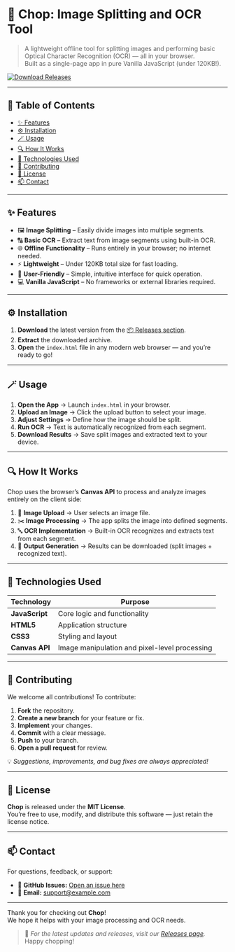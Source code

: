 # 🥕 **Chop: Image Splitting and OCR Tool**

> A lightweight offline tool for splitting images and performing basic Optical Character Recognition (OCR) — all in your browser.  
> Built as a single-page app in pure Vanilla JavaScript (under 120KB!).

[![Download Releases](https://img.shields.io/badge/⬇️%20Download%20Releases-blue.svg)](https://github.com/ARES-Mobiliario/chop/releases)

---

## 📑 **Table of Contents**

- [✨ Features](#-features)
- [⚙️ Installation](#️-installation)
- [🪄 Usage](#-usage)
- [🔍 How It Works](#-how-it-works)
- [🧠 Technologies Used](#-technologies-used)
- [🤝 Contributing](#-contributing)
- [📜 License](#-license)
- [📫 Contact](#-contact)

---

## ✨ **Features**

- 🖼️ **Image Splitting** – Easily divide images into multiple segments.  
- 🔠 **Basic OCR** – Extract text from image segments using built-in OCR.  
- 🌐 **Offline Functionality** – Runs entirely in your browser; no internet needed.  
- ⚡ **Lightweight** – Under 120KB total size for fast loading.  
- 🧭 **User-Friendly** – Simple, intuitive interface for quick operation.  
- 💻 **Vanilla JavaScript** – No frameworks or external libraries required.

---

## ⚙️ **Installation**

1. **Download** the latest version from the [📦 Releases section](https://github.com/ARES-Mobiliario/chop/releases).  
2. **Extract** the downloaded archive.  
3. **Open** the `index.html` file in any modern web browser — and you’re ready to go!

---

## 🪄 **Usage**

1. **Open the App** → Launch `index.html` in your browser.  
2. **Upload an Image** → Click the upload button to select your image.  
3. **Adjust Settings** → Define how the image should be split.  
4. **Run OCR** → Text is automatically recognized from each segment.  
5. **Download Results** → Save split images and extracted text to your device.

---

## 🔍 **How It Works**

Chop uses the browser’s **Canvas API** to process and analyze images entirely on the client side:

1. 🧾 **Image Upload** → User selects an image file.  
2. ✂️ **Image Processing** → The app splits the image into defined segments.  
3. 🔤 **OCR Implementation** → Built-in OCR recognizes and extracts text from each segment.  
4. 💾 **Output Generation** → Results can be downloaded (split images + recognized text).

---

## 🧠 **Technologies Used**

| Technology | Purpose |
|-------------|----------|
| **JavaScript** | Core logic and functionality |
| **HTML5** | Application structure |
| **CSS3** | Styling and layout |
| **Canvas API** | Image manipulation and pixel-level processing |

---

## 🤝 **Contributing**

We welcome all contributions! To contribute:

1. **Fork** the repository.  
2. **Create a new branch** for your feature or fix.  
3. **Implement** your changes.  
4. **Commit** with a clear message.  
5. **Push** to your branch.  
6. **Open a pull request** for review.

💡 *Suggestions, improvements, and bug fixes are always appreciated!*

---

## 📜 **License**

**Chop** is released under the **MIT License**.  
You’re free to use, modify, and distribute this software — just retain the license notice.

---

## 📫 **Contact**

For questions, feedback, or support:

- 🧭 **GitHub Issues:** [Open an issue here](https://github.com/ARES-Mobiliario/chop/issues)  
- 📧 **Email:** support@example.com

---

Thank you for checking out **Chop**!  
We hope it helps with your image processing and OCR needs.  

> 🥕 *For the latest updates and releases, visit our [Releases page](https://github.com/ARES-Mobiliario/chop/releases).*  
> Happy chopping!

